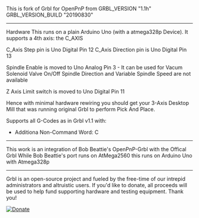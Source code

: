 This is fork of Grbl for OpenPnP from
GRBL_VERSION "1.1h"
GRBL_VERSION_BUILD "20190830"

-------------
Hardware
This runs on a plain Arduino Uno (with a atmega328p Device).
It supports a 4th  axis: the C_AXIS

C_Axis Step pin is Uno Digital Pin 12
C_Axis Direction pin is Uno Digital Pin 13

Spindle Enable is moved to Uno Analog Pin 3 - It can be used for Vacum Solenoid Valve On/Off
Spindle Direction and Variable Spindle Speed are not available

Z Axis Limit switch is moved to Uno Digital Pin 11

Hence with minimal hardware rewiring you should get your 3-Axis Desktop Mill that was running original Grbl to perform Pick And Place.

Supports all G-Codes as in Grbl v1.1 with:
 - Additiona Non-Command Word: C
 
-------------
This work is an integration of Bob Beattie's OpenPnP-Grbl with the Offical Grbl
While Bob Beattie's port runs on AtMega2560 this runs on Arduino Uno with Atmega328p

-------------
Grbl is an open-source project and fueled by the free-time of our intrepid administrators and altruistic users. If you'd like to donate, all proceeds will be used to help fund supporting hardware and testing equipment. Thank you!

[![Donate](https://www.paypalobjects.com/en_US/i/btn/btn_donate_LG.gif)](https://www.paypal.com/cgi-bin/webscr?cmd=_s-xclick&hosted_button_id=CUGXJHXA36BYW)
